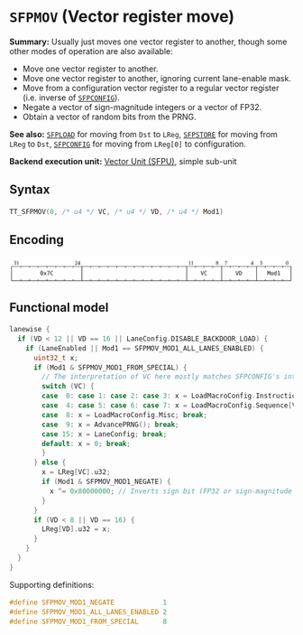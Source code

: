 # `SFPMOV` (Vector register move)

**Summary:** Usually just moves one vector register to another, though some other modes of operation are also available:
* Move one vector register to another.
* Move one vector register to another, ignoring current lane-enable mask.
* Move from a configuration vector register to a regular vector register (i.e. inverse of [`SFPCONFIG`](SFPCONFIG.md)).
* Negate a vector of sign-magnitude integers or a vector of FP32.
* Obtain a vector of random bits from the PRNG.

**See also:** [`SFPLOAD`](SFPLOAD.md) for moving from `Dst` to `LReg`, [`SFPSTORE`](SFPSTORE.md) for moving from `LReg` to `Dst`, [`SFPCONFIG`](SFPCONFIG.md) for moving from `LReg[0]` to configuration.

**Backend execution unit:** [Vector Unit (SFPU)](VectorUnit.md), simple sub-unit

## Syntax

```c
TT_SFPMOV(0, /* u4 */ VC, /* u4 */ VD, /* u4 */ Mod1)
```

## Encoding

![](../../../Diagrams/Out/Bits32_SFPMOV.svg)

## Functional model

```c
lanewise {
  if (VD < 12 || VD == 16 || LaneConfig.DISABLE_BACKDOOR_LOAD) {
    if (LaneEnabled || Mod1 == SFPMOV_MOD1_ALL_LANES_ENABLED) {
      uint32_t x;
      if (Mod1 & SFPMOV_MOD1_FROM_SPECIAL) {
        // The interpretation of VC here mostly matches SFPCONFIG's interpretation of VD.
        switch (VC) {
        case  0: case 1: case 2: case 3: x = LoadMacroConfig.InstructionTemplate[VC]; break;
        case  4: case 5: case 6: case 7: x = LoadMacroConfig.Sequence[VC - 4]; break;
        case  8: x = LoadMacroConfig.Misc; break;
        case  9: x = AdvancePRNG(); break;
        case 15: x = LaneConfig; break;
        default: x = 0; break;
        }
      } else {
        x = LReg[VC].u32;
        if (Mod1 & SFPMOV_MOD1_NEGATE) {
          x ^= 0x80000000; // Inverts sign bit (FP32 or sign-magnitude integer).
        }
      }
      if (VD < 8 || VD == 16) {
        LReg[VD].u32 = x;
      }
    }
  }
}
```

Supporting definitions:
```c
#define SFPMOV_MOD1_NEGATE            1
#define SFPMOV_MOD1_ALL_LANES_ENABLED 2
#define SFPMOV_MOD1_FROM_SPECIAL      8
```
